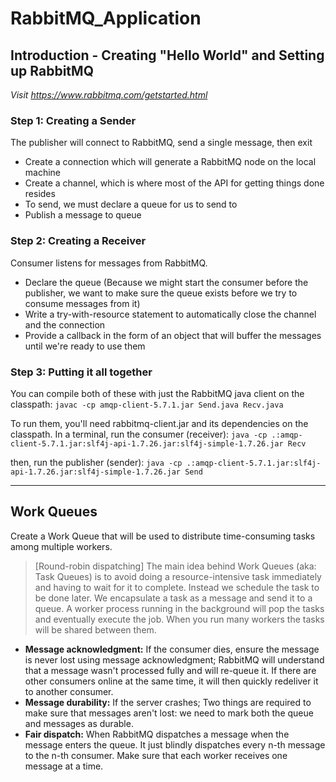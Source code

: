 # RabbitMQ_Application
 
## Introduction - Creating "Hello World" and Setting up RabbitMQ
_Visit https://www.rabbitmq.com/getstarted.html_

### Step 1: Creating a Sender 
The publisher will connect to RabbitMQ, send a single message, then exit
- Create a connection which will generate a RabbitMQ node on the local machine
- Create a channel, which is where most of the API for getting things done resides
- To send, we must declare a queue for us to send to
- Publish a message to queue

### Step 2: Creating a Receiver
Consumer listens for messages from RabbitMQ.
- Declare the queue (Because we might start the consumer before the publisher, we want to make sure the queue exists before we try to consume messages from it)
- Write a try-with-resource statement to automatically close the channel and the connection
- Provide a callback in the form of an object that will buffer the messages until we're ready to use them

### Step 3: Putting it all together

You can compile both of these with just the RabbitMQ java client on the classpath:
```javac -cp amqp-client-5.7.1.jar Send.java Recv.java ```

To run them, you'll need rabbitmq-client.jar and its dependencies on the classpath. In a terminal, run the consumer (receiver):
```java -cp .:amqp-client-5.7.1.jar:slf4j-api-1.7.26.jar:slf4j-simple-1.7.26.jar Recv```

then, run the publisher (sender):
```java -cp .:amqp-client-5.7.1.jar:slf4j-api-1.7.26.jar:slf4j-simple-1.7.26.jar Send```

---
## Work Queues
Create a Work Queue that will be used to distribute time-consuming tasks among multiple workers.

> [Round-robin dispatching] The main idea behind Work Queues (aka: Task Queues) is to avoid doing a resource-intensive task immediately and having to wait for it to complete. Instead we schedule the task to be done later. We encapsulate a task as a message and send it to a queue. A worker process running in the background will pop the tasks and eventually execute the job. When you run many workers the tasks will be shared between them.

- **Message acknowledgment:** If the consumer dies, ensure the message is never lost using message acknowledgment; RabbitMQ will understand that a message wasn't processed fully and will re-queue it. If there are other consumers online at the same time, it will then quickly redeliver it to another consumer.
- **Message durability:** If the server crashes; Two things are required to make sure that messages aren't lost: we need to mark both the queue and messages as durable.
- **Fair dispatch:** When RabbitMQ dispatches a message when the message enters the queue. It just blindly dispatches every n-th message to the n-th consumer. Make sure that each worker receives one message at a time.
